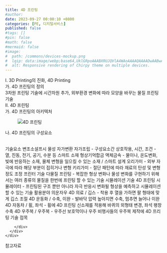 ```yaml
---
title: 4D 프린팅
#author: 
date: 2023-09-27 00:00:10 +0800
categories: [PE, 디지털서비스]
published: false
#tags: []
#pin: false
#math: false
#mermaid: false
#image:
#  path: /commons/devices-mockup.png
#  lqip: data:image/webp;base64,UklGRpoAAABXRUJQVlA4WAoAAAAQAAAADwAABwAAQUxQSDIAAAARL0AmbZurmr57yyIiqE8oiG0bejIYEQTgqiDA9vqnsUSI6H+oAERp2HZ65qP/VIAWAFZQOCBCAAAA8AEAnQEqEAAIAAVAfCWkAALp8sF8rgRgAP7o9FDvMCkMde9PK7euH5M1m6VWoDXf2FkP3BqV0ZYbO6NA/VFIAAAA
#  alt: Responsive rendering of Chirpy theme on multiple devices.
---
```


<div class="post-wrap">
  <div class="para">
    <div class="para-title">
      I. 3D Printing의 진화, 4D Printing
    </div>
    <div class="para-cntnt">
      <div class="para">
        <div class="para-title">
          가. 4D 프린팅의 정의
        </div>
        <div class="para-cntnt">
            3차원 프린팅 기술에 시간차원 추가, 외부환경 변화에 따라 모양을 바꾸는 물질 프린팅기술
        </div>
      </div>
    </div>
  </div>
  
  <div class="para">
    <div class="para-title">
      II. 4D 프린팅
    </div>
    <div class="para-cntnt">
      <div class="para">
        <div class="para-title">
          가. 4D 프린팅의 아키텍처
        </div>
        <div class="para-cntnt">
          <figure class="post-figure">
            <img src="/assets/img/posts/4D-프린팅.png" alt="4D 프린팅">
<!--            <figcaption>Source: Unveiling the Metaverse: Exploring Emerging Trends, Multifaceted Perspectives, and Future Challenges</figcaption>-->
          </figure>
        </div>
      </div>
      <div class="para">
        <div class="para-title">
          나. 4D 프린팅의 구성요소
        </div>
        <div class="para-cntnt">
          <table class="post-table">
          </table>
          기술요소 변조소설프시
  물성 
    자가변환
    자가조립 - 구성요소간 상호작용, 시간, 조건 - 열, 진동, 전기, 공기, 수분 등
  스마트 소재
    형상기억합금
    액체금속 - 물이나, 온도변화, 빛에 반응하는 소재, 물체 변형을 일으킬 수 있는 소재 / 
  스마트 설계
    오리가미 - 외부 자극에 따라 해당 부분이 접히거나 변형
    키리가미 - 절단 패턴에 따라 재료의 탄성 및 변형 정도 조정 
  프린터 기술
    다물질 프린팅 - 복잡한 형상 변화나 물성 변화를 구현하기 위해서는 여러 종류의 물질을 한번에 프린팅 할 수 있는 기술
  시뮬레이션 기술
    4D 프린팅 시뮬레이터 - 프린팅된 구조 뿐만 아니라 자극 반응시 변화될 형상을 예측하고 시뮬레이션할 수 있는 기술
활용분야 의운자우
  4D 의료 / 깁스 - 착용 후 열을 가하면 팔 형태에 맞게 깁스 조절
  4D 운동화 / 수축, 이완 - 발바닥 압력 높아지면 수축, 멈추면 늘어나 이완
  4D 자동차 / 휠, 좌석 - 휠에 4D 프린팅 신소재를 적용해 바퀴의 외형태 변경, 좌석 팽창 수축
  4D 우주복 / 우주복 - 우주선 보호막이나 우주 비행사들의 우주복 제작에 4D 프리팅 기술 접목

        </div>
      </div>
    </div>
  </div>

  <div class="refr-wrap">
    <div class="refr-title">
        참고자료
    </div>
    <ol class="refr-list">
    <!--    <li>(나현식, 최대선) <a target="_blank" href="https://scienceon.kisti.re.kr/commons/util/originalView.do?cn=JAKO202225948430499&oCn=JAKO202225948430499&dbt=JAKO&journal=NJOU00291864">메타버스 보안 위협 요소 및 대응 방안 검토</a></li>-->
    <!--    <li>(M. Uddin, S. Manickam, H. Ullah, M. Obaidat and A. Dandoush) <a target="_blank" href="https://ieeexplore.ieee.org/abstract/document/10138386">Unveiling the Metaverse: Exploring Emerging Trends, Multifaceted Perspectives, and Future Challenges</a></li>-->
    </ol>
  </div>
</div>
